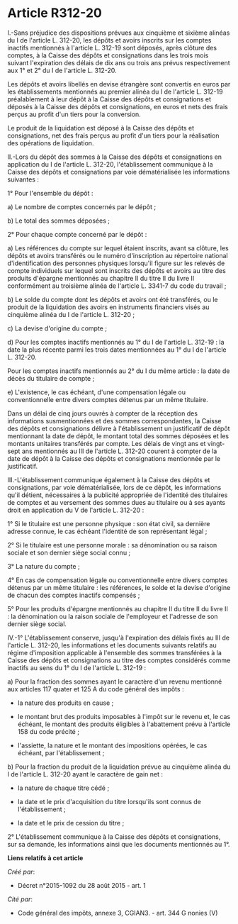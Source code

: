# Article R312-20

I.-Sans préjudice des dispositions prévues aux cinquième et sixième alinéas du I de l'article L. 312-20, les dépôts et avoirs
inscrits sur les comptes inactifs mentionnés à l'article L. 312-19 sont déposés, après clôture des comptes, à la Caisse des
dépôts et consignations dans les trois mois suivant l'expiration des délais de dix ans ou trois ans prévus respectivement aux
1° et 2° du I de l'article L. 312-20. 

Les dépôts et avoirs libellés en devise étrangère sont convertis en euros par les établissements mentionnés au premier alinéa
du I de l'article L. 312-19 préalablement à leur dépôt à la Caisse des dépôts et consignations et déposés à la Caisse des
dépôts et consignations, en euros et nets des frais perçus au profit d'un tiers pour la conversion. 

Le produit de la liquidation est déposé à la Caisse des dépôts et consignations, net des frais perçus au profit d'un tiers
pour la réalisation des opérations de liquidation. 

II.-Lors du dépôt des sommes à la Caisse des dépôts et consignations en application du I de l'article L. 312-20,
l'établissement communique à la Caisse des dépôts et consignations par voie dématérialisée les informations suivantes : 

1° Pour l'ensemble du dépôt : 

a) Le nombre de comptes concernés par le dépôt ; 

b) Le total des sommes déposées ; 

2° Pour chaque compte concerné par le dépôt : 

a) Les références du compte sur lequel étaient inscrits, avant sa clôture, les dépôts et avoirs transférés ou le numéro
d'inscription au répertoire national d'identification des personnes physiques lorsqu'il figure sur les relevés de compte
individuels sur lequel sont inscrits des dépôts et avoirs au titre des produits d'épargne mentionnés au chapitre II du titre
II du livre II conformément au troisième alinéa de l'article L. 3341-7 du code du travail ; 

b) Le solde du compte dont les dépôts et avoirs ont été transférés, ou le produit de la liquidation des avoirs en instruments
financiers visés au cinquième alinéa du I de l'article L. 312-20 ; 

c) La devise d'origine du compte ; 

d) Pour les comptes inactifs mentionnés au 1° du I de l'article L. 312-19 : la date la plus récente parmi les trois dates
mentionnées au 1° du I de l'article L. 312-20. 

Pour les comptes inactifs mentionnés au 2° du I du même article : la date de décès du titulaire de compte ; 

e) L'existence, le cas échéant, d'une compensation légale ou conventionnelle entre divers comptes détenus par un même
titulaire. 

Dans un délai de cinq jours ouvrés à compter de la réception des informations susmentionnées et des sommes correspondantes,
la Caisse des dépôts et consignations délivre à l'établissement un justificatif de dépôt mentionnant la date de dépôt, le
montant total des sommes déposées et les montants unitaires transférés par compte. Les délais de vingt ans et vingt-sept ans
mentionnés au III de l'article L. 312-20 courent à compter de la date de dépôt à la Caisse des dépôts et consignations
mentionnée par le justificatif. 

III.-L'établissement communique également à la Caisse des dépôts et consignations, par voie dématérialisée, lors de ce dépôt,
les informations qu'il détient, nécessaires à la publicité appropriée de l'identité des titulaires de comptes et au versement
des sommes dues au titulaire ou à ses ayants droit en application du V de l'article L. 312-20 : 

1° Si le titulaire est une personne physique : son état civil, sa dernière adresse connue, le cas échéant l'identité de son
représentant légal ; 

2° Si le titulaire est une personne morale : sa dénomination ou sa raison sociale et son dernier siège social connu ; 

3° La nature du compte ; 

4° En cas de compensation légale ou conventionnelle entre divers comptes détenus par un même titulaire : les références, le
solde et la devise d'origine de chacun des comptes inactifs compensés ; 

5° Pour les produits d'épargne mentionnés au chapitre II du titre II du livre II : la dénomination ou la raison sociale de
l'employeur et l'adresse de son dernier siège social. 

IV.-1° L'établissement conserve, jusqu'à l'expiration des délais fixés au III de l'article L. 312-20, les informations et les
documents suivants relatifs au régime d'imposition applicable à l'ensemble des sommes transférées à la Caisse des dépôts et
consignations au titre des comptes considérés comme inactifs au sens du 1° du I de l'article L. 312-19 : 

a) Pour la fraction des sommes ayant le caractère d'un revenu mentionné aux articles 117 quater et 125 A du code général des
impôts : 

- la nature des produits en cause ; 

- le montant brut des produits imposables à l'impôt sur le revenu et, le cas échéant, le montant des produits éligibles à
l'abattement prévu à l'article 158 du code précité ; 

- l'assiette, la nature et le montant des impositions opérées, le cas échéant, par l'établissement ; 

b) Pour la fraction du produit de la liquidation prévue au cinquième alinéa du I de l'article L. 312-20 ayant le caractère de
gain net : 

- la nature de chaque titre cédé ; 

- la date et le prix d'acquisition du titre lorsqu'ils sont connus de l'établissement ; 

- la date et le prix de cession du titre ; 

2° L'établissement communique à la Caisse des dépôts et consignations, sur sa demande, les informations ainsi que les
documents mentionnés au 1°.

**Liens relatifs à cet article**

_Créé par_:

  - Décret n°2015-1092 du 28 août 2015 - art. 1

_Cité par_:

  - Code général des impôts, annexe 3, CGIAN3. - art. 344 G nonies (V)

